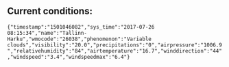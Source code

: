 ## Current conditions: 
 ``` {"timestamp":"1501046082","sys_time":"2017-07-26 08:15:34","name":"Tallinn-Harku","wmocode":"26038","phenomenon":"Variable clouds","visibility":"20.0","precipitations":"0","airpressure":"1006.9","relativehumidity":"84","airtemperature":"16.7","winddirection":"44","windspeed":"3.4","windspeedmax":"6.4"} ```
